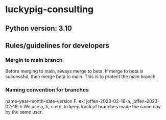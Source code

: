 # luckypig-consulting
## Python version: 3.10
## Rules/guidelines for developers
### Mergin to main branch
Before merging to main, always merge to beta. If merge to beta is successful, then merge beta to main. This is to protect the main branch.
### Naming convention for branches
name-year-month-date-version
F. ex: joffen-2023-02-16-a, joffen-2023-02-16-b
We use a, b, c etc. to keep track of branches made the same day by the same user.
